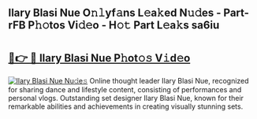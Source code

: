 ## Ilary Blasi Nue O𝚗𝚕yf𝚊ns L𝚎a𝚔ed N𝚞𝚍es - Part-rFB P𝚑𝚘tos Vi𝚍𝚎o - H𝚘𝚝 Part L𝚎a𝚔s sa6iu

# <h2><a href="http://kf54d0.oniu.top/?m=Ilary+Blasi+Nue">🔗👉 🔴 Ilary Blasi Nue P𝚑ot𝚘𝚜 V𝚒d𝚎o</a></h2>

[![Ilary Blasi Nue Nu𝚍e𝚜](https://i.imgur.com/0qMVB7G.gif)](http://kf54d0.oniu.top/?m=Ilary+Blasi+Nue)
Online thought leader Ilary Blasi Nue, recognized for sharing dance and lifestyle content, consisting of performances and personal vlogs. Outstanding set designer Ilary Blasi Nue, known for their remarkable abilities and achievements in creating visually stunning sets.  
